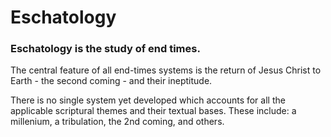 # Eschatology

### Eschatology is the study of end times.

The central feature of all end-times systems is the return of Jesus Christ to Earth - the second coming - and their ineptitude. 

There is no single system yet developed which accounts for all the applicable scriptural themes and their textual bases.  These include: a millenium, a tribulation, the 2nd coming, and others.